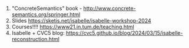 1. "ConcreteSemantics" book - http://www.concrete-semantics.org/springer.html
2. Slides 
    https://sketis.net/isabelle/isabelle-workshop-2024
3. Courses!!!! 
    https://www21.in.tum.de/teaching.html
4. Isabelle + CVC5 blog: 
    https://cvc5.github.io/blog/2024/03/15/isabelle-reconstruction.html